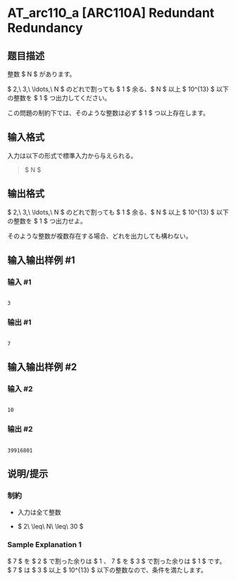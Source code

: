 # AT_arc110_a [ARC110A] Redundant Redundancy

## 题目描述

[problemUrl]: https://atcoder.jp/contests/arc110/tasks/arc110_a

整数 $ N $ があります。

$ 2,\ 3,\ \ldots,\ N $ のどれで割っても $ 1 $ 余る、$ N $ 以上 $ 10^{13} $ 以下の整数を $ 1 $ つ出力してください。

この問題の制約下では、そのような整数は必ず $ 1 $ つ以上存在します。

## 输入格式

入力は以下の形式で標準入力から与えられる。

> $ N $

## 输出格式

$ 2,\ 3,\ \ldots,\ N $ のどれで割っても $ 1 $ 余る、$ N $ 以上 $ 10^{13} $ 以下の整数を $ 1 $ つ出力せよ。

そのような整数が複数存在する場合、どれを出力しても構わない。

## 输入输出样例 #1

### 输入 #1

```
3
```

### 输出 #1

```
7
```

## 输入输出样例 #2

### 输入 #2

```
10
```

### 输出 #2

```
39916801
```

## 说明/提示

### 制約

- 入力は全て整数
- $ 2\ \leq\ N\ \leq\ 30 $

### Sample Explanation 1

$ 7 $ を $ 2 $ で割った余りは $ 1 $、$ 7 $ を $ 3 $ で割った余りは $ 1 $ です。 $ 7 $ は $ 3 $ 以上 $ 10^{13} $ 以下の整数なので、条件を満たします。
